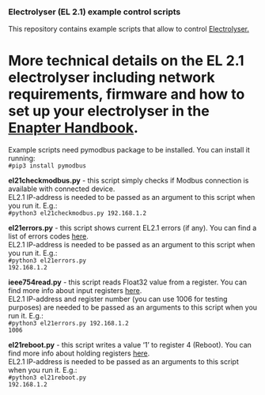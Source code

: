 <h3>Electrolyser (EL 2.1) example control scripts</h3>

This repository contains example scripts that allow to control <a href="https://www.enapter.com/electrolyser">Electrolyser.</a>

More technical details on the EL 2.1 electrolyser including network requirements, firmware and how to set up your electrolyser in the <a href="https://handbook.enapter.com/electrolyser/el21/el21.html">Enapter Handbook</a>.
=====
Example scripts need pymodbus package to be installed. You can install it running:<br>
<code>#pip3 install pymodbus</code> 

<b>el21checkmodbus.py</b> - this script simply checks if Modbus connection is available with connected device.<br> 
EL2.1 IP-address is needed to be passed as an argument to this script when you run it. E.g.:<br> 
<code>#python3 el21checkmodbus.py 192.168.1.2</code>

<b>el21errors.py</b> - this script shows current EL2.1 errors (if any). 
You can find a list of errors codes <a href="https://handbook.enapter.com/electrolyser/el21/el21_firmware/1.2.0/modbus_tcp_communication_interface.html#error-codes">here</a>.<br>
EL2.1 IP-address is needed to be passed as an argument to this script when you run it. E.g.:<br>
<code>#python3 el21errors.py 192.168.1.2</code>

<b>ieee754read.py</b> - this script reads Float32 value from a register. You can find more info about input registers <a href="https://handbook.enapter.com/electrolyser/el21/el21_firmware/1.2.0/modbus_tcp_communication_interface.html#input-registers-read-only">here</a>.<br>
EL2.1 IP-address and register number (you can use 1006 for testing purposes) are needed to be passed as an arguments to this script when you run it. E.g.:<br> 
<code>#python3 el21errors.py 192.168.1.2 1006</code>

<b>el21reboot.py</b> - this script writes a value ‘1’ to register 4 (Reboot). You can find more info about holding registers <a href="https://handbook.enapter.com/electrolyser/el21/el21_firmware/1.2.0/modbus_tcp_communication_interface.html#holding-registers-read-write">here</a>.<br>
EL2.1 IP-address is needed to be passed as an arguments to this script when you run it. E.g.:<br>
<code>#python3 el21reboot.py 192.168.1.2</code>
